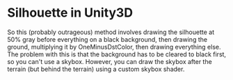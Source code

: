 Silhouette in Unity3D
=====================

So this (probably outrageous) method involves drawing the silhouette at 50% gray before everything on a black background, then drawing the ground, multiplying it by OneMinusDstColor, then drawing everything else. The problem with this is that the background has to be cleared to black first, so you can't use a skybox. However, you can draw the skybox after the terrain (but behind the terrain) using a custom skybox shader.

